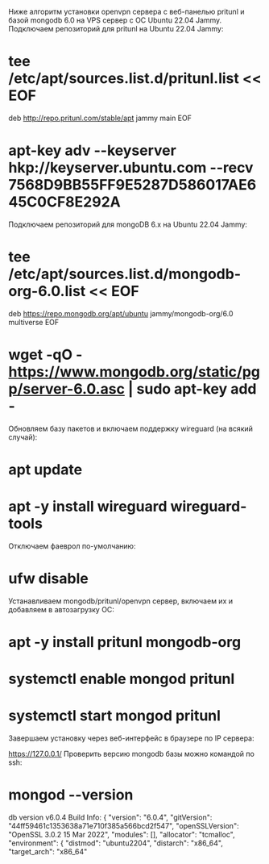 Ниже алгоритм установки openvpn сервера с веб-панелью pritunl и базой mongodb 6.0 на VPS сервер c ОС Ubuntu 22.04 Jammy.
Подключаем репозиторий для pritunl на Ubuntu 22.04 Jammy:


# tee /etc/apt/sources.list.d/pritunl.list << EOF
deb http://repo.pritunl.com/stable/apt jammy main
EOF

# apt-key adv --keyserver hkp://keyserver.ubuntu.com --recv 7568D9BB55FF9E5287D586017AE645C0CF8E292A
Подключаем репозиторий для mongoDB 6.x на Ubuntu 22.04 Jammy:

# tee /etc/apt/sources.list.d/mongodb-org-6.0.list << EOF
deb https://repo.mongodb.org/apt/ubuntu jammy/mongodb-org/6.0 multiverse
EOF

# wget -qO - https://www.mongodb.org/static/pgp/server-6.0.asc | sudo apt-key add -
Обновляем базу пакетов и включаем поддержку wireguard (на всякий случай):

# apt update
# apt -y install wireguard wireguard-tools
Отключаем фаеврол по-умолчанию:

# ufw disable
Устанавливаем mongodb/pritunl/openvpn сервер, включаем их и добавляем в автозагрузку ОС:

# apt -y install pritunl mongodb-org
# systemctl enable mongod pritunl
# systemctl start mongod pritunl
Завершаем установку через веб-интерфейс в браузере по IP сервера:

https://127.0.0.1/
Проверить версию mongodb базы можно командой по ssh:

# mongod --version
db version v6.0.4
Build Info: {
   "version": "6.0.4",
   "gitVersion": "44ff59461c1353638a71e710f385a566bcd2f547",
   "openSSLVersion": "OpenSSL 3.0.2 15 Mar 2022",
   "modules": [],
   "allocator": "tcmalloc",
   "environment": {
       "distmod": "ubuntu2204",
       "distarch": "x86_64",
       "target_arch": "x86_64"
